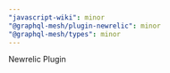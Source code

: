 ```yaml
---
"javascript-wiki": minor
"@graphql-mesh/plugin-newrelic": minor
"@graphql-mesh/types": minor
---
```


Newrelic Plugin
